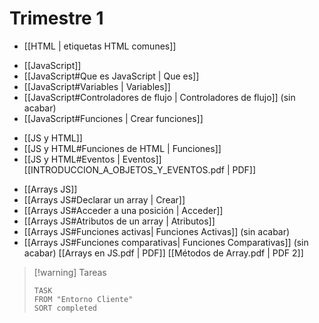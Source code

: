 # Trimestre 1
+ [[HTML | etiquetas HTML comunes]]

- [[JavaScript]] 
- [[JavaScript#Que es JavaScript | Que es]]
- [[JavaScript#Variables | Variables]]
- [[JavaScript#Controladores de flujo | Controladores de flujo]] (sin acabar)
- [[JavaScript#Funciones | Crear funciones]]

+ [[JS y HTML]]
+ [[JS y HTML#Funciones de HTML | Funciones]]
+ [[JS y HTML#Eventos | Eventos]]
[[INTRODUCCION_A_OBJETOS_Y_EVENTOS.pdf | PDF]]

- [[Arrays JS]] 
- [[Arrays JS#Declarar un array | Crear]]
- [[Arrays JS#Acceder a una posición | Acceder]]
- [[Arrays JS#Atributos de un array | Atributos]]
- [[Arrays JS#Funciones activas| Funciones Activas]] (sin acabar)
- [[Arrays JS#Funciones comparativas| Funciones Comparativas]] (sin acabar)
[[Arrays en JS.pdf | PDF]] [[Métodos de Array.pdf | PDF 2]]


> [!warning] Tareas
> ```dataview
> TASK 
> FROM "Entorno Cliente"
> SORT completed
> ```